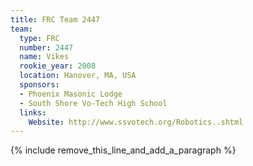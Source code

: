 ```yaml
---
title: FRC Team 2447
team:
  type: FRC
  number: 2447
  name: Vikes
  rookie_year: 2008
  location: Hanover, MA, USA
  sponsors:
  - Phoenix Masonic Lodge
  - South Shore Vo-Tech High School
  links:
    Website: http://www.ssvotech.org/Robotics..shtml
---
```


{% include remove_this_line_and_add_a_paragraph %}